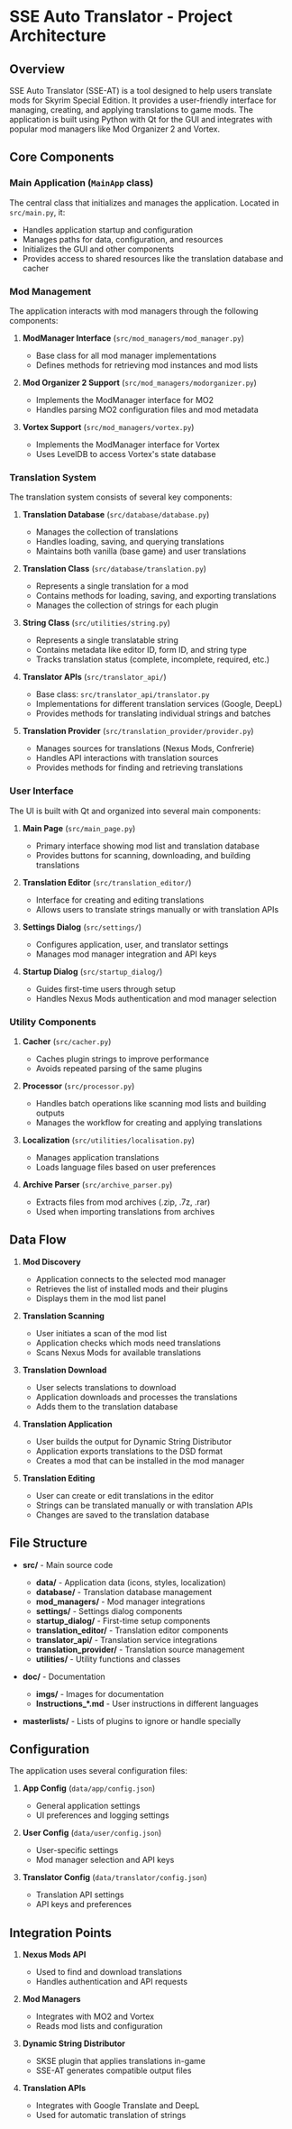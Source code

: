 # SSE Auto Translator - Project Architecture

## Overview

SSE Auto Translator (SSE-AT) is a tool designed to help users translate mods for Skyrim Special Edition. It provides a user-friendly interface for managing, creating, and applying translations to game mods. The application is built using Python with Qt for the GUI and integrates with popular mod managers like Mod Organizer 2 and Vortex.

## Core Components

### Main Application (`MainApp` class)

The central class that initializes and manages the application. Located in `src/main.py`, it:
- Handles application startup and configuration
- Manages paths for data, configuration, and resources
- Initializes the GUI and other components
- Provides access to shared resources like the translation database and cacher

### Mod Management

The application interacts with mod managers through the following components:

1. **ModManager Interface** (`src/mod_managers/mod_manager.py`)
   - Base class for all mod manager implementations
   - Defines methods for retrieving mod instances and mod lists

2. **Mod Organizer 2 Support** (`src/mod_managers/modorganizer.py`)
   - Implements the ModManager interface for MO2
   - Handles parsing MO2 configuration files and mod metadata

3. **Vortex Support** (`src/mod_managers/vortex.py`)
   - Implements the ModManager interface for Vortex
   - Uses LevelDB to access Vortex's state database

### Translation System

The translation system consists of several key components:

1. **Translation Database** (`src/database/database.py`)
   - Manages the collection of translations
   - Handles loading, saving, and querying translations
   - Maintains both vanilla (base game) and user translations

2. **Translation Class** (`src/database/translation.py`)
   - Represents a single translation for a mod
   - Contains methods for loading, saving, and exporting translations
   - Manages the collection of strings for each plugin

3. **String Class** (`src/utilities/string.py`)
   - Represents a single translatable string
   - Contains metadata like editor ID, form ID, and string type
   - Tracks translation status (complete, incomplete, required, etc.)

4. **Translator APIs** (`src/translator_api/`)
   - Base class: `src/translator_api/translator.py`
   - Implementations for different translation services (Google, DeepL)
   - Provides methods for translating individual strings and batches

5. **Translation Provider** (`src/translation_provider/provider.py`)
   - Manages sources for translations (Nexus Mods, Confrerie)
   - Handles API interactions with translation sources
   - Provides methods for finding and retrieving translations

### User Interface

The UI is built with Qt and organized into several main components:

1. **Main Page** (`src/main_page.py`)
   - Primary interface showing mod list and translation database
   - Provides buttons for scanning, downloading, and building translations

2. **Translation Editor** (`src/translation_editor/`)
   - Interface for creating and editing translations
   - Allows users to translate strings manually or with translation APIs

3. **Settings Dialog** (`src/settings/`)
   - Configures application, user, and translator settings
   - Manages mod manager integration and API keys

4. **Startup Dialog** (`src/startup_dialog/`)
   - Guides first-time users through setup
   - Handles Nexus Mods authentication and mod manager selection

### Utility Components

1. **Cacher** (`src/cacher.py`)
   - Caches plugin strings to improve performance
   - Avoids repeated parsing of the same plugins

2. **Processor** (`src/processor.py`)
   - Handles batch operations like scanning mod lists and building outputs
   - Manages the workflow for creating and applying translations

3. **Localization** (`src/utilities/localisation.py`)
   - Manages application translations
   - Loads language files based on user preferences

4. **Archive Parser** (`src/archive_parser.py`)
   - Extracts files from mod archives (.zip, .7z, .rar)
   - Used when importing translations from archives

## Data Flow

1. **Mod Discovery**
   - Application connects to the selected mod manager
   - Retrieves the list of installed mods and their plugins
   - Displays them in the mod list panel

2. **Translation Scanning**
   - User initiates a scan of the mod list
   - Application checks which mods need translations
   - Scans Nexus Mods for available translations

3. **Translation Download**
   - User selects translations to download
   - Application downloads and processes the translations
   - Adds them to the translation database

4. **Translation Application**
   - User builds the output for Dynamic String Distributor
   - Application exports translations to the DSD format
   - Creates a mod that can be installed in the mod manager

5. **Translation Editing**
   - User can create or edit translations in the editor
   - Strings can be translated manually or with translation APIs
   - Changes are saved to the translation database

## File Structure

- **src/** - Main source code
  - **data/** - Application data (icons, styles, localization)
  - **database/** - Translation database management
  - **mod_managers/** - Mod manager integrations
  - **settings/** - Settings dialog components
  - **startup_dialog/** - First-time setup components
  - **translation_editor/** - Translation editor components
  - **translator_api/** - Translation service integrations
  - **translation_provider/** - Translation source management
  - **utilities/** - Utility functions and classes

- **doc/** - Documentation
  - **imgs/** - Images for documentation
  - **Instructions_*.md** - User instructions in different languages

- **masterlists/** - Lists of plugins to ignore or handle specially

## Configuration

The application uses several configuration files:

1. **App Config** (`data/app/config.json`)
   - General application settings
   - UI preferences and logging settings

2. **User Config** (`data/user/config.json`)
   - User-specific settings
   - Mod manager selection and API keys

3. **Translator Config** (`data/translator/config.json`)
   - Translation API settings
   - API keys and preferences

## Integration Points

1. **Nexus Mods API**
   - Used to find and download translations
   - Handles authentication and API requests

2. **Mod Managers**
   - Integrates with MO2 and Vortex
   - Reads mod lists and configuration

3. **Dynamic String Distributor**
   - SKSE plugin that applies translations in-game
   - SSE-AT generates compatible output files

4. **Translation APIs**
   - Integrates with Google Translate and DeepL
   - Used for automatic translation of strings
